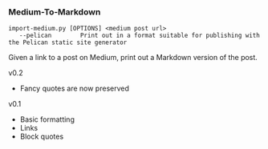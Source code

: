 ### Medium-To-Markdown

    import-medium.py [OPTIONS] <medium post url>
       --pelican        Print out in a format suitable for publishing with the Pelican static site generator

Given a link to a post on Medium, print out a Markdown version of the post.

v0.2

* Fancy quotes are now preserved

v0.1

* Basic formatting
* Links
* Block quotes
